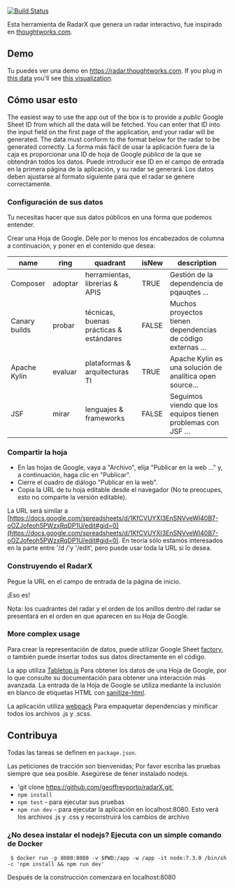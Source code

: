 [![Build Status](https://github.com/geoffreyporto/radarX.git)](https://github.com/geoffreyporto/radarX.git)

Esta herramienta de RadarX que genera un radar interactivo, fue inspirado en [thoughtworks.com](http://thoughtworks.com).

## Demo

Tu puedes ver una demo en https://radar.thoughtworks.com. If you plug in [this data](https://docs.google.com/spreadsheets/d/1KfCVUYXI3EnSNVveWI40B7-oOZJofeoh5PWzxRqDP1U/edit#gid=0) you'll see [this visualization](https://radar.thoughtworks.com/?sheetId=1YXkrgV7Y6zShiPeyw4Y5_19QOfu5I6CyH5sGnbkEyiI).

## Cómo usar esto

The easiest way to use the app out of the box is to provide a *public* Google Sheet ID from which all the data will be fetched. You can enter that ID into the input field on the first page of the application, and your radar will be generated. The data must conform to the format below for the radar to be generated correctly.
La forma más fácil de usar la aplicación fuera de la caja es proporcionar una ID de hoja de Google *pública* de la que se obtendrán todos los datos. Puede introducir ese ID en el campo de entrada en la primera página de la aplicación, y su radar se generará. Los datos deben ajustarse al formato siguiente para que el radar se genere correctamente.

### Configuración de sus datos

Tu necesitas hacer que sus datos públicos en una forma que podemos entender.

Crear una Hoja de Google. Déle por lo menos los encabezados de columna a continuación, y poner en el contenido que desea:

| name          | ring   | quadrant               | isNew | description                                             |
|---------------|--------|------------------------|-------|---------------------------------------------------------|
| Composer      | adoptar  | herramientas, librerias & APIS | TRUE  | Gestión de la dependencia de pqauqtes ...          |
| Canary builds | probar  | técnicas, buenas prácticas & estándares | FALSE | Muchos proyectos tienen dependencias de código externas ...       |
| Apache Kylin  | evaluar | plataformas & arquitecturas TI | TRUE  | Apache Kylin es una solución de analítica open source...   |
| JSF           | mirar   | lenguajes & frameworks | FALSE | Seguimos viendo que los equipos tienen problemas con JSF ... |

### Compartir la hoja

* En las hojas de Google, vaya a "Archivo", elija "Publicar en la web ..." y, a continuación, haga clic en "Publicar".
* Cierre el cuadro de diálogo "Publicar en la web".
* Copia la URL de tu hoja editable desde el navegador (No te preocupes, esto no comparte la versión editable).

La URL será similar a [https://docs.google.com/spreadsheets/d/1KfCVUYXI3EnSNVveWI40B7-oOZJofeoh5PWzxRqDP1U/edit#gid=0](https://docs.google.com/spreadsheets/d/1KfCVUYXI3EnSNVveWI40B7-oOZJofeoh5PWzxRqDP1U/edit#gid=0). En teoría sólo estamos interesados en la parte entre '/d /'y '/edit', pero puede usar toda la URL si lo desea.

### Construyendo el RadarX

Pegue la URL en el campo de entrada de la página de inicio.

¡Eso es!

Nota: los cuadrantes del radar y el orden de los anillos dentro del radar se presentará en el orden en que aparecen en su Hoja de Google.

### More complex usage

Para crear la representación de datos, puede utilizar Google Sheet [factory](/src/util/factory.js), o también puede insertar todos sus datos directamente en el código.

La app utiliza [Tabletop.js](https://github.com/jsoma/tabletop) Para obtener los datos de una Hoja de Google, por lo que consulte su documentación para obtener una interacción más avanzada. La entrada de la Hoja de Google se utiliza mediante la inclusión en blanco de etiquetas HTML con [sanitize-html](https://github.com/punkave/sanitize-html).

La aplicación utiliza [webpack](https://webpack.github.io/) Para empaquetar dependencias y minificar todos los archivos .js y .scss.

## Contribuya

Todas las tareas se definen en `package.json`.

Las peticiones de tracción son bienvenidas; Por favor escriba las pruebas siempre que sea posible.
Asegúrese de tener instalado nodejs.

- 'git clone https://github.com/geoffreyporto/radarX.git`
- `npm install`
- `npm test` - para ejecutar sus pruebas
- `npm run dev` - para ejecutar la aplicación en localhost:8080. Esto verá los archivos .js y .css y reconstruirá los cambios de archivo

### ¿No desea instalar el nodejs? Ejecuta con un simple comando de Docker

     $ docker run -p 8080:8080 -v $PWD:/app -w /app -it node:7.3.0 /bin/sh -c 'npm install && npm run dev'

Después de la construcción comenzará en localhost:8080

